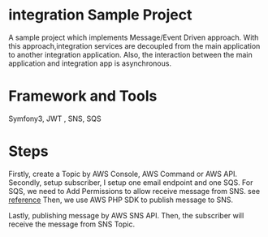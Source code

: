 integration Sample Project
===============

A sample project which implements Message/Event Driven approach.
With this approach,integration services are decoupled from the main application to another integration application.
Also, the interaction between the main application and integration app is asynchronous.

# Framework and Tools
Symfony3, JWT , SNS, SQS 

# Steps
Firstly, create a Topic by AWS Console, AWS Command or AWS API.
Secondly, setup subscriber, I setup one email endpoint and one SQS.
For SQS, we need to Add Permissions to allow receive message from SNS.
see [reference](http://docs.aws.amazon.com/sns/latest/dg/SendMessageToSQS.html)
Then, we use AWS PHP SDK to publish message to SNS.

Lastly, publishing message by AWS SNS API. Then, the subscriber will receive the message from SNS Topic.
